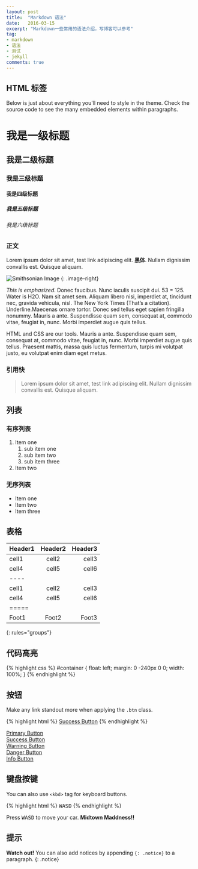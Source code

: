 ```yaml
---
layout: post
title:  "Markdown 语法"
date:   2016-03-15
excerpt: "Markdown一些常用的语法介绍，写博客可以参考"
tag:
- markdown 
- 语法
- 测试
- jekyll
comments: true
---
```


## HTML 标签

Below is just about everything you'll need to style in the theme. Check the source code to see the many embedded elements within paragraphs.

# 我是一级标题

## 我是二级标题

### 我是三级标题

#### 我是四级标题

##### 我是五级标题

###### 我是六级标题

### 正文

Lorem ipsum dolor sit amet, test link adipiscing elit. **黑体**. Nullam dignissim convallis est. Quisque aliquam.

![Smithsonian Image](https://mmistakes.github.io/minimal-mistakes/images/3953273590_704e3899d5_m.jpg)
{: .image-right}

*This is emphasized*. Donec faucibus. Nunc iaculis suscipit dui. 53 = 125. Water is H2O. Nam sit amet sem. Aliquam libero nisi, imperdiet at, tincidunt nec, gravida vehicula, nisl. The New York Times (That’s a citation). Underline.Maecenas ornare tortor. Donec sed tellus eget sapien fringilla nonummy. Mauris a ante. Suspendisse quam sem, consequat at, commodo vitae, feugiat in, nunc. Morbi imperdiet augue quis tellus.

HTML and CSS are our tools. Mauris a ante. Suspendisse quam sem, consequat at, commodo vitae, feugiat in, nunc. Morbi imperdiet augue quis tellus. Praesent mattis, massa quis luctus fermentum, turpis mi volutpat justo, eu volutpat enim diam eget metus.

### 引用快

> Lorem ipsum dolor sit amet, test link adipiscing elit. Nullam dignissim convallis est. Quisque aliquam.

## 列表

### 有序列表

1. Item one
   1. sub item one
   2. sub item two
   3. sub item three
2. Item two

### 无序列表

* Item one
* Item two
* Item three

## 表格

| Header1 | Header2 | Header3 |
|:--------|:-------:|--------:|
| cell1   | cell2   | cell3   |
| cell4   | cell5   | cell6   |
|----
| cell1   | cell2   | cell3   |
| cell4   | cell5   | cell6   |
|=====
| Foot1   | Foot2   | Foot3
{: rules="groups"}

## 代码高亮

{% highlight css %}
#container {
  float: left;
  margin: 0 -240px 0 0;
  width: 100%;
}
{% endhighlight %}

## 按钮

Make any link standout more when applying the `.btn` class.

{% highlight html %}
<a href="#" class="btn btn-success">Success Button</a>
{% endhighlight %}

<div markdown="0"><a href="#" class="btn">Primary Button</a></div>
<div markdown="0"><a href="#" class="btn btn-success">Success Button</a></div>
<div markdown="0"><a href="#" class="btn btn-warning">Warning Button</a></div>
<div markdown="0"><a href="#" class="btn btn-danger">Danger Button</a></div>
<div markdown="0"><a href="#" class="btn btn-info">Info Button</a></div>

## 键盘按键

You can also use `<kbd>` tag for keyboard buttons.

{% highlight html %}
<kbd>W</kbd><kbd>A</kbd><kbd>S</kbd><kbd>D</kbd>
{% endhighlight %}

Press <kbd>W</kbd><kbd>A</kbd><kbd>S</kbd><kbd>D</kbd> to move your car. **Midtown Maddness!!**

## 提示

**Watch out!** You can also add notices by appending `{: .notice}` to a paragraph.
{: .notice}
